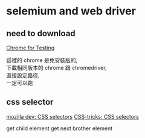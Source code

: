 # selemium and web driver

## need to download

[Chrome for Testing](https://googlechromelabs.github.io/chrome-for-testing/)

這裡的 chrome 是免安裝版的,  
下載相同版本的 chrome 跟 chromedriver,  
直接設定路徑,  
一定可以跑

## css selector

[mozilla dev: CSS selectors](https://developer.mozilla.org/en-US/docs/Web/CSS/CSS_selectors)
[CSS-tricks: CSS selectors](https://css-tricks.com/css-selectors/)

get child element
get next brother element
